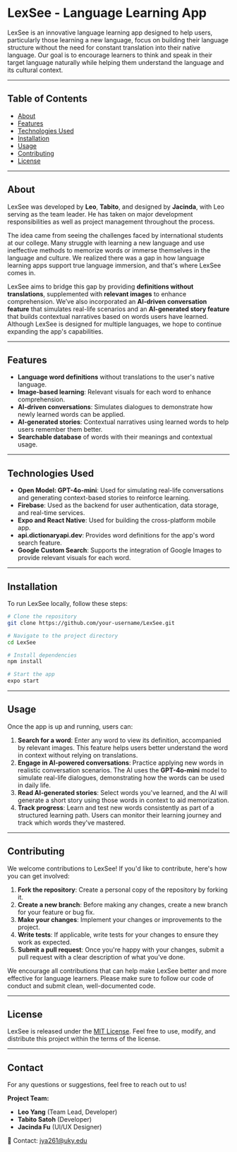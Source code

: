 # LexSee - Language Learning App

LexSee is an innovative language learning app designed to help users, particularly those learning a new language, focus on building their language structure without the need for constant translation into their native language. Our goal is to encourage learners to think and speak in their target language naturally while helping them understand the language and its cultural context.

---

## Table of Contents

- [About](#about)
- [Features](#features)
- [Technologies Used](#technologies-used)
- [Installation](#installation)
- [Usage](#usage)
- [Contributing](#contributing)
- [License](#license)

---

## About

LexSee was developed by **Leo**, **Tabito**, and designed by **Jacinda**, with Leo serving as the team leader. He has taken on major development responsibilities as well as project management throughout the process. 

The idea came from seeing the challenges faced by international students at our college. Many struggle with learning a new language and use ineffective methods to memorize words or immerse themselves in the language and culture. We realized there was a gap in how language learning apps support true language immersion, and that's where LexSee comes in.

LexSee aims to bridge this gap by providing **definitions without translations**, supplemented with **relevant images** to enhance comprehension. We’ve also incorporated an **AI-driven conversation feature** that simulates real-life scenarios and an **AI-generated story feature** that builds contextual narratives based on words users have learned. Although LexSee is designed for multiple languages, we hope to continue expanding the app's capabilities.

---

## Features

- **Language word definitions** without translations to the user's native language.
- **Image-based learning**: Relevant visuals for each word to enhance comprehension.
- **AI-driven conversations**: Simulates dialogues to demonstrate how newly learned words can be applied.
- **AI-generated stories**: Contextual narratives using learned words to help users remember them better.
- **Searchable database** of words with their meanings and contextual usage.

---

## Technologies Used

- **Open Model: GPT-4o-mini**: Used for simulating real-life conversations and generating context-based stories to reinforce learning.
- **Firebase**: Used as the backend for user authentication, data storage, and real-time services.
- **Expo and React Native**: Used for building the cross-platform mobile app.
- **api.dictionaryapi.dev**: Provides word definitions for the app's word search feature.
- **Google Custom Search**: Supports the integration of Google Images to provide relevant visuals for each word.

---

## Installation

To run LexSee locally, follow these steps:

```sh
# Clone the repository
git clone https://github.com/your-username/LexSee.git

# Navigate to the project directory
cd LexSee

# Install dependencies
npm install

# Start the app
expo start
```

---

## Usage

Once the app is up and running, users can:

1. **Search for a word**: Enter any word to view its definition, accompanied by relevant images. This feature helps users better understand the word in context without relying on translations.
2. **Engage in AI-powered conversations**: Practice applying new words in realistic conversation scenarios. The AI uses the **GPT-4o-mini** model to simulate real-life dialogues, demonstrating how the words can be used in daily life.
3. **Read AI-generated stories**: Select words you've learned, and the AI will generate a short story using those words in context to aid memorization.
4. **Track progress**: Learn and test new words consistently as part of a structured learning path. Users can monitor their learning journey and track which words they've mastered.

---

## Contributing

We welcome contributions to LexSee! If you'd like to contribute, here's how you can get involved:

1. **Fork the repository**: Create a personal copy of the repository by forking it.
2. **Create a new branch**: Before making any changes, create a new branch for your feature or bug fix.
3. **Make your changes**: Implement your changes or improvements to the project.
4. **Write tests**: If applicable, write tests for your changes to ensure they work as expected.
5. **Submit a pull request**: Once you're happy with your changes, submit a pull request with a clear description of what you've done.

We encourage all contributions that can help make LexSee better and more effective for language learners. Please make sure to follow our code of conduct and submit clean, well-documented code.

---

## License

LexSee is released under the [MIT License](LICENSE). Feel free to use, modify, and distribute this project within the terms of the license.

---

## Contact

For any questions or suggestions, feel free to reach out to us!

**Project Team:**
- **Leo Yang** (Team Lead, Developer)
- **Tabito Satoh** (Developer)
- **Jacinda Fu** (UI/UX Designer)

📧 Contact: jya261@uky.edu

